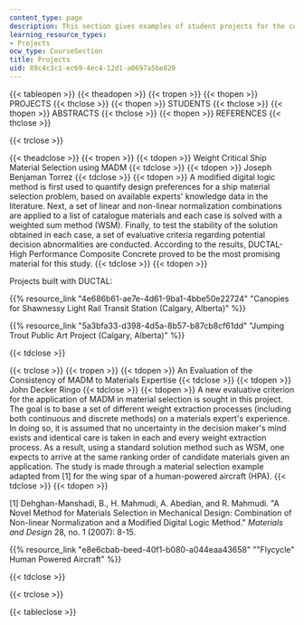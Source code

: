 ```yaml
---
content_type: page
description: This section gives examples of student projects for the course.
learning_resource_types:
- Projects
ocw_type: CourseSection
title: Projects
uid: 89c4c3c1-ec69-4ec4-12d1-a0697a5be829
---
```


{{< tableopen >}}
{{< theadopen >}}
{{< tropen >}}
{{< thopen >}}
PROJECTS
{{< thclose >}}
{{< thopen >}}
STUDENTS
{{< thclose >}}
{{< thopen >}}
ABSTRACTS
{{< thclose >}}
{{< thopen >}}
REFERENCES
{{< thclose >}}

{{< trclose >}}

{{< theadclose >}}
{{< tropen >}}
{{< tdopen >}}
Weight Critical Ship Material Selection using MADM
{{< tdclose >}}
{{< tdopen >}}
Joseph Benjaman Torrez
{{< tdclose >}}
{{< tdopen >}}
A modified digital logic method is first used to quantify design preferences for a ship material selection problem, based on available experts' knowledge data in the literature. Next, a set of linear and non-linear normalization combinations are applied to a list of catalogue materials and each case is solved with a weighted sum method (WSM). Finally, to test the stability of the solution obtained in each case, a set of evaluative criteria regarding potential decision abnormalities are conducted. According to the results, DUCTAL-High Performance Composite Concrete proved to be the most promising material for this study.
{{< tdclose >}}
{{< tdopen >}}


Projects built with DUCTAL:

{{% resource_link "4e686b61-ae7e-4d61-9ba1-4bbe50e22724" "Canopies for Shawnessy Light Rail Transit Station (Calgary, Alberta)" %}}

{{% resource_link "5a3bfa33-d398-4d5a-8b57-b87cb8cf61dd" "Jumping Trout Public Art Project (Calgary, Alberta)" %}}


{{< tdclose >}}

{{< trclose >}}
{{< tropen >}}
{{< tdopen >}}
An Evaluation of the Consistency of MADM to Materials Expertise
{{< tdclose >}}
{{< tdopen >}}
John Decker Ringo
{{< tdclose >}}
{{< tdopen >}}
A new evaluative criterion for the application of MADM in material selection is sought in this project. The goal is to base a set of different weight extraction processes (including both continuous and discrete methods) on a materials expert's experience. In doing so, it is assumed that no uncertainty in the decision maker's mind exists and identical care is taken in each and every weight extraction process. As a result, using a standard solution method such as WSM, one expects to arrive at the same ranking order of candidate materials given an application. The study is made through a material selection example adapted from \[1\] for the wing spar of a human-powered aircraft (HPA).
{{< tdclose >}}
{{< tdopen >}}


\[1\] Dehghan-Manshadi, B., H. Mahmudi, A. Abedian, and R. Mahmudi. "A Novel Method for Materials Selection in Mechanical Design: Combination of Non-linear Normalization and a Modified Digital Logic Method." _Materials and Design_ 28, no. 1 (2007): 8-15.

{{% resource_link "e8e6cbab-beed-40f1-b080-a044eaa43658" "\"Flycycle\" Human Powered Aircraft" %}}


{{< tdclose >}}

{{< trclose >}}

{{< tableclose >}}